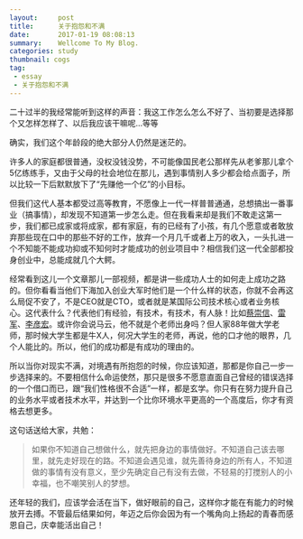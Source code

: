 ```yaml
---
layout:     post
title:      关于抱怨和不满
date:       2017-01-19 08:08:13
summary:    Wellcome To My Blog.
categories: study
thumbnail: cogs
tag:
 - essay
 - 关于抱怨和不满
---
```


二十过半的我经常能听到这样的声音：我这工作怎么怎么不好了、当初要是选择那个又怎样怎样了、以后我应该干嘛呢...等等

确实，我们这个年龄段的绝大部分人仍然是迷茫的。

许多人的家庭都很普通，没权没钱没势，不可能像国民老公那样先从老爹那儿拿个5亿练练手，又由于父母的社会地位在那儿，遇到事情别人多少都会给点面子，所以比较一下后默默放下了“先赚他一个亿”的小目标。

但我们这代人基本都受过高等教育，不愿像上一代一样普普通通，总想搞出一番事业（搞事情），却发现不知道第一步怎么走。但在我看来却是我们不敢走这第一步，我们都已成家或将成家，都有家庭，有的已经有了小孩，有几个愿意或者敢放弃那些现在口中的那些不好的工作，放弃一个月几千或者上万的收入，一头扎进一个不知能不能成功抑或不知何时才能成功的创业项目中？相信我们这一代全部都投身创业中，总能成就几个大鳄。

经常看到这儿一个文章那儿一部视频，都是讲一些成功人士的如何走上成功之路的。但你看看当他们下海加入创业大军时他们是一个什么样的状态，你就不会再这么局促不安了，不是CEO就是CTO，或者就是某国际公司技术核心或者业务核心。这代表什么？代表他们有经验，有技术，有技术，有人脉！比如[蔡崇信](http://baike.baidu.com/view/1240566.htm)、[雷军](http://baike.baidu.com/link?url=OXSuqRi80a4MFvxM6brRnpC7UjLvUGJYh1m8MDP_YiWI-xo76wMIoHKUDv8gr6oweepXKCuM-7fUArZRJSrvBzfiE3Wiwxpkphb5wn_iZj7)、[李彦宏](http://baike.baidu.com/link?url=_2UjhZcmVBlUir0E-jqmXw5SZ6J3LlMtE86QPRfczR9P_jlVNeZJhXytS7B4-M-1Z5h4gXWb5s1Iv0XKKNj6jicvBmBKSBA4N5aggqcA4MtkECOCXG8lPKN4vHWdiMCe)。或许你会说马云，他不就是个老师出身吗？但人家88年做大学老师，那时候大学生都是牛X人，何况大学生的老师，再说，他的口才他的眼界，几个人能比的。所以，他们的成功都是有成功的理由的。

所以当你对现实不满，对境遇有所抱怨的时候，你应该知道，那都是你自己一步一步选择来的。不要相信什么命运使然，那只是很多不愿意直面自己曾经的错误选择的一个借口而已，跟“我们性格很不合适”一样，都是玄学。你只有在努力提升自己的业务水平或者技术水平，并达到一个比你环境水平更高的一个高度后，你才有资格去想更多。

这句话送给大家，共勉：
>如果你不知道自己想做什么，就先把身边的事情做好。不知道自己该去哪里，就先走好现在的路。不知道会遇见谁，就先善待身边的所有人，不知道做的事情有没有意义，至少先确定自己有没有去做，不轻易的打搅别人的小幸福，也不嘲笑别人的梦想。

还年轻的我们，应该学会活在当下，做好眼前的自己，这样你才能在有能力的时候放开去搏。不管最后结果如何，年迈之后你会因为有一个嘴角向上扬起的青春而感恩自己，庆幸能活出自己！

















